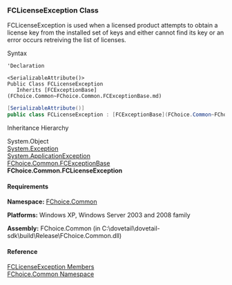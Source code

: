 ﻿### FCLicenseException Class

FCLicenseException is used when a licensed product attempts to obtain a license key from the installed set of keys and either cannot find its key or an error occurs retreiving the list of licenses.

Syntax

```vbnet
'Declaration

<SerializableAttribute()>
Public Class FCLicenseException 
   Inherits [FCExceptionBase](FChoice.Common~FChoice.Common.FCExceptionBase.md)
```

```csharp
[SerializableAttribute()]
public class FCLicenseException : [FCExceptionBase](FChoice.Common~FChoice.Common.FCExceptionBase.md) 
```

Inheritance Hierarchy

System.Object  
[System.Exception](#)  
[System.ApplicationException](#)  
[FChoice.Common.FCExceptionBase](FChoice.Common~FChoice.Common.FCExceptionBase.md)  
**FChoice.Common.FCLicenseException**  

#### Requirements

**Namespace:** [FChoice.Common](FChoice.Common~FChoice.Common_namespace.md)

**Platforms:** Windows XP, Windows Server 2003 and 2008 family

**Assembly:** FChoice.Common (in C:\\dovetail\\dovetail-sdk\\build\\Release\\FChoice.Common.dll)

#### Reference

[FCLicenseException Members](FChoice.Common~FChoice.Common.FCLicenseException_members.md)  
[FChoice.Common Namespace](FChoice.Common~FChoice.Common_namespace.md)